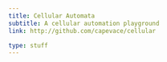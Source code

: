 ```yaml
---
title: Cellular Automata
subtitle: A cellular automation playground
link: http://github.com/capevace/cellular

type: stuff
---
```

